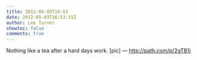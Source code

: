 ```yaml
---
title: 2012-05-03T16-53
date: 2012-05-03T16:53:31Z
author: Lee Turner
showtoc: false
comments: true
---
```


Nothing like a tea after a hard days work. [pic] — http://path.com/p/2gTB1i

